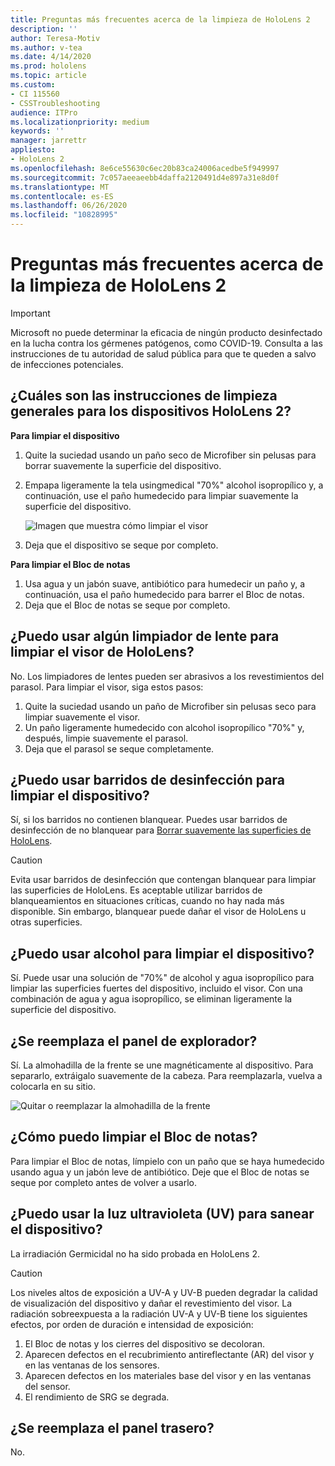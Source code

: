 ```yaml
---
title: Preguntas más frecuentes acerca de la limpieza de HoloLens 2
description: ''
author: Teresa-Motiv
ms.author: v-tea
ms.date: 4/14/2020
ms.prod: hololens
ms.topic: article
ms.custom:
- CI 115560
- CSSTroubleshooting
audience: ITPro
ms.localizationpriority: medium
keywords: ''
manager: jarrettr
appliesto:
- HoloLens 2
ms.openlocfilehash: 8e6ce55630c6ec20b83ca24006acedbe5f949997
ms.sourcegitcommit: 7c057aeeaeebb4daffa2120491d4e897a31e8d0f
ms.translationtype: MT
ms.contentlocale: es-ES
ms.lasthandoff: 06/26/2020
ms.locfileid: "10828995"
---
```

# Preguntas más frecuentes acerca de la limpieza de HoloLens 2

> [!IMPORTANT]  
> Microsoft no puede determinar la eficacia de ningún producto desinfectado en la lucha contra los gérmenes patógenos, como COVID-19. Consulta a las instrucciones de tu autoridad de salud pública para que te queden a salvo de infecciones potenciales.  

## ¿Cuáles son las instrucciones de limpieza generales para los dispositivos HoloLens 2?

**Para limpiar el dispositivo**

1. Quite la suciedad usando un paño seco de Microfiber sin pelusas para borrar suavemente la superficie del dispositivo.
1. Empapa ligeramente la tela usingmedical "70%" alcohol isopropílico y, a continuación, use el paño humedecido para limpiar suavemente la superficie del dispositivo.

   ![Imagen que muestra cómo limpiar el visor](images/hololens-cleaning-visor.png)

1. Deja que el dispositivo se seque por completo.

**Para limpiar el Bloc de notas**

1. Usa agua y un jabón suave, antibiótico para humedecir un paño y, a continuación, usa el paño humedecido para barrer el Bloc de notas.
1. Deja que el Bloc de notas se seque por completo.

## ¿Puedo usar algún limpiador de lente para limpiar el visor de HoloLens?

No. Los limpiadores de lentes pueden ser abrasivos a los revestimientos del parasol. Para limpiar el visor, siga estos pasos:  

1. Quite la suciedad usando un paño de Microfiber sin pelusas seco para limpiar suavemente el visor.
1. Un paño ligeramente humedecido con alcohol isopropílico "70%" y, después, limpie suavemente el parasol.
1. Deja que el parasol se seque completamente.

## ¿Puedo usar barridos de desinfección para limpiar el dispositivo?

Sí, si los barridos no contienen blanquear. Puedes usar barridos de desinfección de no blanquear para [Borrar suavemente las superficies de HoloLens](#what-are-the-general-cleaning-instructions-for-hololens-2-devices).  

> [!CAUTION]  
> Evita usar barridos de desinfección que contengan blanquear para limpiar las superficies de HoloLens. Es aceptable utilizar barridos de blanqueamientos en situaciones críticas, cuando no hay nada más disponible. Sin embargo, blanquear puede dañar el visor de HoloLens u otras superficies.

## ¿Puedo usar alcohol para limpiar el dispositivo?

Sí. Puede usar una solución de "70%" de alcohol y agua isopropílico para limpiar las superficies fuertes del dispositivo, incluido el visor. Con una combinación de agua y agua isopropílico, se eliminan ligeramente la superficie del dispositivo.

## ¿Se reemplaza el panel de explorador?

Sí. La almohadilla de la frente se une magnéticamente al dispositivo. Para separarlo, extráigalo suavemente de la cabeza. Para reemplazarla, vuelva a colocarla en su sitio.

![Quitar o reemplazar la almohadilla de la frente](images/hololens2-remove-browpad.png)

## ¿Cómo puedo limpiar el Bloc de notas?

Para limpiar el Bloc de notas, límpielo con un paño que se haya humedecido usando agua y un jabón leve de antibiótico. Deje que el Bloc de notas se seque por completo antes de volver a usarlo.

## ¿Puedo usar la luz ultravioleta (UV) para sanear el dispositivo?

La irradiación Germicidal no ha sido probada en HoloLens 2.

> [!CAUTION]  
> Los niveles altos de exposición a UV-A y UV-B pueden degradar la calidad de visualización del dispositivo y dañar el revestimiento del visor. La radiación sobreexpuesta a la radiación UV-A y UV-B tiene los siguientes efectos, por orden de duración e intensidad de exposición:
>  
> 1. El Bloc de notas y los cierres del dispositivo se decoloran.
> 1. Aparecen defectos en el recubrimiento antireflectante (AR) del visor y en las ventanas de los sensores.
> 1. Aparecen defectos en los materiales base del visor y en las ventanas del sensor.
> 1. El rendimiento de SRG se degrada.

## ¿Se reemplaza el panel trasero?

No.
